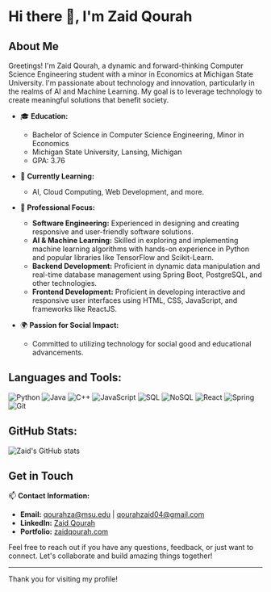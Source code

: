 # Hi there 👋, I'm Zaid Qourah



## About Me

Greetings! I'm Zaid Qourah, a dynamic and forward-thinking Computer Science Engineering student with a minor in Economics at Michigan State University. I'm passionate about technology and innovation, particularly in the realms of AI and Machine Learning. My goal is to leverage technology to create meaningful solutions that benefit society.


- 🎓 **Education:** 
  - Bachelor of Science in Computer Science Engineering, Minor in Economics
  - Michigan State University, Lansing, Michigan 
  - GPA: 3.76

- 🌱 **Currently Learning:** 
  - AI, Cloud Computing, Web Development, and more.

- 💼 **Professional Focus:**
  - **Software Engineering:** Experienced in designing and creating responsive and user-friendly software solutions.
  - **AI & Machine Learning:** Skilled in exploring and implementing machine learning algorithms with hands-on experience in Python and popular libraries like TensorFlow and Scikit-Learn.
  - **Backend Development:** Proficient in dynamic data manipulation and real-time database management using Spring Boot, PostgreSQL, and other technologies.
  - **Frontend Development:** Proficient in developing interactive and responsive user interfaces using HTML, CSS, JavaScript, and frameworks like ReactJS.


- 🌍 **Passion for Social Impact:**
  - Committed to utilizing technology for social good and educational advancements.



## Languages and Tools:

![Python](https://img.shields.io/badge/Python-3776AB?style=for-the-badge&logo=python&logoColor=white)
![Java](https://img.shields.io/badge/Java-007396?style=for-the-badge&logo=java&logoColor=white)
![C++](https://img.shields.io/badge/C++-00599C?style=for-the-badge&logo=c%2B%2B&logoColor=white)
![JavaScript](https://img.shields.io/badge/JavaScript-323330?style=for-the-badge&logo=javascript&logoColor=F7DF1E)
![SQL](https://img.shields.io/badge/SQL-00758F?style=for-the-badge&logo=postgresql&logoColor=white)
![NoSQL](https://img.shields.io/badge/NoSQL-4A8CB7?style=for-the-badge&logo=mongodb&logoColor=white)
![React](https://img.shields.io/badge/React-20232A?style=for-the-badge&logo=react&logoColor=61DAFB)
![Spring](https://img.shields.io/badge/Spring-6DB33F?style=for-the-badge&logo=spring&logoColor=white)
![Git](https://img.shields.io/badge/Git-F05032?style=for-the-badge&logo=git&logoColor=white)

## GitHub Stats:

![Zaid's GitHub stats](https://github-readme-stats.vercel.app/api?username=ZaidQourah2004&show_icons=true&theme=transparent&hide_rank=false)


## Get in Touch

📫 **Contact Information:**
- **Email:** qourahza@msu.edu | qourahzaid04@gmail.com
- **LinkedIn:** [Zaid Qourah](https://linkedin.com/in/zaid-qourah)
- **Portfolio:** [zaidqourah.com](https://zaidqourah.com)

Feel free to reach out if you have any questions, feedback, or just want to connect. Let's collaborate and build amazing things together!

---

Thank you for visiting my profile!
